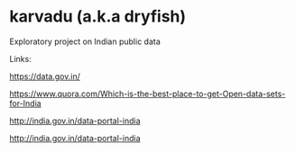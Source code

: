 # karvadu (a.k.a dryfish)
Exploratory project on Indian public data

Links:

https://data.gov.in/

https://www.quora.com/Which-is-the-best-place-to-get-Open-data-sets-for-India

http://india.gov.in/data-portal-india

http://india.gov.in/data-portal-india
